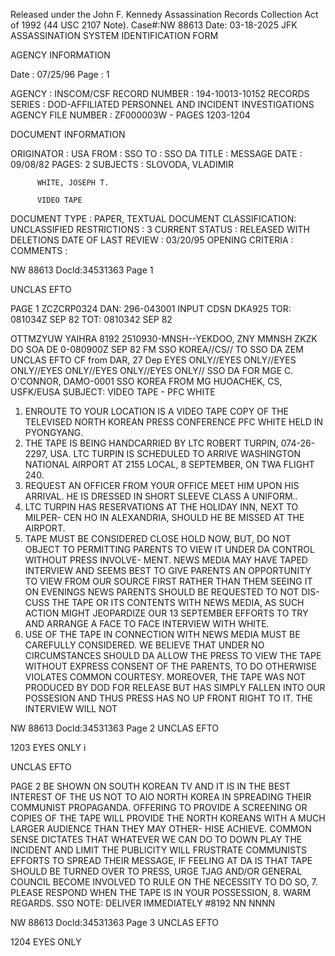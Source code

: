 Released under the John F. Kennedy
Assassination Records Collection Act of
1992 (44 USC 2107 Note). Case#:NW
88613 Date: 03-18-2025
JFK ASSASSINATION SYSTEM
IDENTIFICATION FORM

AGENCY INFORMATION

Date : 07/25/96
Page : 1

AGENCY : INSCOM/CSF
RECORD NUMBER : 194-10013-10152
RECORDS SERIES : DOD-AFFILIATED PERSONNEL AND INCIDENT INVESTIGATIONS
AGENCY FILE NUMBER : ZF000003W - PAGES 1203-1204

DOCUMENT INFORMATION

ORIGINATOR : USA
FROM : SSO
TO : SSO DA
TITLE : MESSAGE
DATE : 09/08/82
PAGES: 2
SUBJECTS : SLOVODA, VLADIMIR

          WHITE, JOSEPH T.

          VIDEO TAPE
DOCUMENT TYPE : PAPER, TEXTUAL DOCUMENT
CLASSIFICATION: UNCLASSIFIED
RESTRICTIONS : 3
CURRENT STATUS : RELEASED WITH DELETIONS
DATE OF LAST REVIEW : 03/20/95
OPENING CRITERIA :
COMMENTS :

NW 88613 Docld:34531363 Page 1

UNCLAS EFTO

PAGE 1
ZCZCRP0324
DAN: 296-043001
INPUT CDSN DKA925
TOR: 081034Z SEP 82 TOT: 0810342 SEP 82

OTTMZYUW YAIHRA 8192 2510930-MNSH--YEKDOO,
ZNY MMNSH
ZKZK DO SOA DE
0-080900Z SEP 82
FM SSO KOREA//CS//
TO SSO DA
ZEM
UNCLAS EFTO
CF from
DAR, 27 Dep
EYES ONLY//EYES ONLY//EYES ONLY//EYES ONLY//EYES ONLY//EYES ONLY//
SSO DA FOR MGE C. O'CONNOR, DAMO-0001 SSO KOREA FROM MG HUOACHEK,
CS, USFK/EUSA
SUBJECT: VIDEO TAPE - PFC WHITE
1. ENROUTE TO YOUR LOCATION IS A VIDEO TAPE COPY OF THE TELEVISED
NORTH KOREAN PRESS CONFERENCE PFC WHITE HELD IN PYONGYANG.
2. THE TAPE IS BEING HANDCARRIED BY LTC ROBERT TURPIN, 074-26-2297,
USA. LTC TURPIN IS SCHEDULED TO ARRIVE WASHINGTON NATIONAL AIRPORT
AT 2155 LOCAL, 8 SEPTEMBER, ON TWA FLIGHT 240.
3. REQUEST AN OFFICER FROM YOUR OFFICE MEET HIM UPON HIS ARRIVAL.
HE IS DRESSED IN SHORT SLEEVE CLASS A UNIFORM..
4. LTC TURPIN HAS RESERVATIONS AT THE HOLIDAY INN, NEXT TO MILPER-
CEN HO IN ALEXANDRIA, SHOULD HE BE MISSED AT THE AIRPORT.
5. TAPE MUST BE CONSIDERED CLOSE HOLD NOW, BUT, DO NOT OBJECT TO
PERMITTING PARENTS TO VIEW IT UNDER DA CONTROL WITHOUT PRESS INVOLVE-
MENT. NEWS MEDIA MAY HAVE TAPED INTERVIEW AND SEEMS BEST TO GIVE
PARENTS AN OPPORTUNITY TO VIEW FROM OUR SOURCE FIRST RATHER THAN THEM
SEEING IT ON EVENINGS NEWS PARENTS SHOULD BE REQUESTED TO NOT DIS-
CUSS THE TAPE OR ITS CONTENTS WITH NEWS MEDIA, AS SUCH ACTION MIGHT
JEOPARDIZE OUR 13 SEPTEMBER EFFORTS TO TRY AND ARRANGE A FACE TO FACE
INTERVIEW WITH WHITE.
6. USE OF THE TAPE IN CONNECTION WITH NEWS MEDIA MUST BE CAREFULLY
CONSIDERED. WE BELIEVE THAT UNDER NO CIRCUMSTANCES SHOULD DA ALLOW
THE PRESS TO VIEW THE TAPE WITHOUT EXPRESS CONSENT OF THE PARENTS,
TO DO OTHERWISE VIOLATES COMMON COURTESY. MOREOVER, THE TAPE WAS NOT
PRODUCED BY DOD FOR RELEASE BUT HAS SIMPLY FALLEN INTO OUR POSSESION
AND THUS PRESS HAS NO UP FRONT RIGHT TO IT. THE INTERVIEW WILL NOT

NW 88613 Docld:34531363 Page 2
UNCLAS EFTO

1203
EYES ONLY
i

UNCLAS EFTO

PAGE 2
BE SHOWN ON SOUTH KOREAN TV AND IT IS IN THE BEST INTEREST OF THE US
NOT TO AIO NORTH KOREA IN SPREADING THEIR COMMUNIST PROPAGANDA.
OFFERING TO PROVIDE A SCREENING OR COPIES OF THE TAPE WILL PROVIDE
THE NORTH KOREANS WITH A MUCH LARGER AUDIENCE THAN THEY MAY OTHER-
HISE ACHIEVE. COMMON SENSE DICTATES THAT WHATEVER WE CAN DO TO DOWN
PLAY THE INCIDENT AND LIMIT THE PUBLICITY WILL FRUSTRATE COMMUNISTS
EFFORTS TO SPREAD THEIR MESSAGE, IF FEELING AT DA IS THAT TAPE
SHOULD BE TURNED OVER TO PRESS, URGE TJAG AND/OR GENERAL COUNCIL
BECOME INVOLVED TO RULE ON THE NECESSITY TO DO SO,
7. PLEASE RESPOND WHEN THE TAPE IS IN YOUR POSSESSION,
8. WARM REGARDS.
SSO NOTE: DELIVER IMMEDIATELY
#8192
NN NNNN

NW 88613 Docld:34531363 Page 3
UNCLAS EFTO

1204
EYES ONLY
